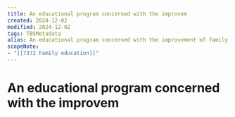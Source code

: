 ```yaml
---
title: An educational program concerned with the improvem
created: 2024-12-02
modified: 2024-12-02
tags: TBSMetadata
alias: An educational program concerned with the improvement of family life which may involve many educational subject fields such as homemaking, health, social duties, and many different groups such as the schools, clubs and community agencies.
scopeNote:
- "[[7372 Family education]]"
---
```

# An educational program concerned with the improvem
